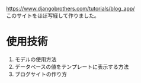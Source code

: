 https://www.djangobrothers.com/tutorials/blog_app/  
このサイトをほぼ写経して作りました。

# 使用技術
1. モデルの使用方法
2. データベースの値をテンプレートに表示する方法
3. ブログサイトの作り方
